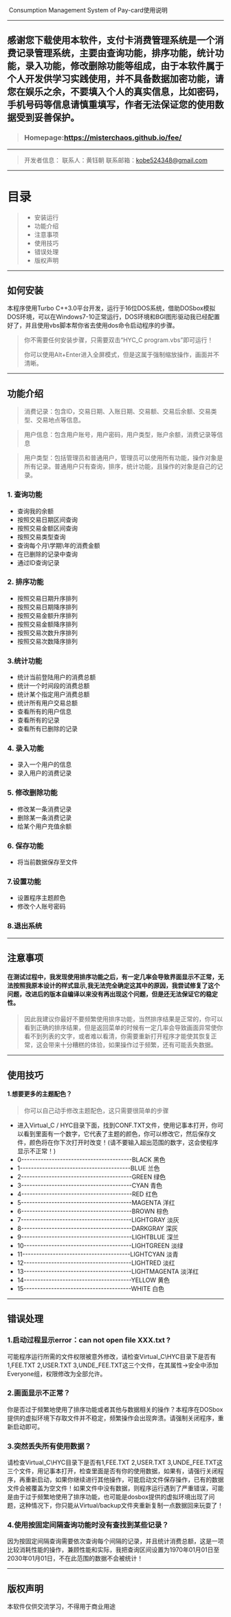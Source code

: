 ﻿﻿﻿﻿﻿﻿﻿ Consumption Management System of Pay-card使用说明

------
感谢您下载使用本软件，支付卡消费管理系统是一个消费记录管理系统，主要由查询功能，排序功能，统计功能，录入功能，修改删除功能等组成，由于本软件属于个人开发供学习实践使用，并不具备数据加密功能，请您在娱乐之余，不要填入个人的真实信息，比如密码，手机号码等信息请慎重填写，作者无法保证您的使用数据受到妥善保护。
------ 

> ### Homepage:https://misterchaos.github.io/fee/
------
> 开发者信息：
> 联系人：黄钰朝
> 联系邮箱：kobe524348@gmail.com

------
# 目录
> * 安装运行
> * 功能介绍
> * 注意事项
> * 使用技巧
> * 错误处理
> * 版权声明

------

## 如何安装

本程序使用Turbo C++3.0平台开发，运行于16位DOS系统，借助DOSbox模拟DOS环境，可以在Windows7-10正常运行，DOS环境和BGI图形驱动我已经配置好了，并且使用vbs脚本帮你省去使用dos命令启动程序的步骤。

> 你不需要任何安装步骤，只需要双击“HYC_C program.vbs”即可运行！
> 
> 你可以使用Alt+Enter进入全屏模式，但是这属于强制缩放操作，画面并不清晰。


----------
## 功能介绍
>消费记录：包含ID，交易日期、入账日期、交易额、交易后余额、交易类型、交易地点等信息。

>用户信息：包含用户账号，用户密码，用户类型，账户余额，消费记录等信息

>用户类型：包括管理员和普通用户，管理员可以使用所有功能，操作对象是所有记录。普通用户只有查询，排序，统计功能，且操作的对象是自己的记录。

### 1. 查询功能

 - 查询我的余额
 - 按照交易日期区间查询
 - 按照交易金额区间查询
 - 按照交易类型查询
 - 查询每个月\学期\年的消费金额
 - 在已删除的记录中查询
 - 通过ID查询记录

### 2. 排序功能

 - 按照交易日期升序排列
 - 按照交易日期降序排列
 - 按照交易金额升序排列
 - 按照交易金额降序排列
 - 按照交易次数升序排列
 - 按照交易次数降序排列

### 3.统计功能
 - 统计当前登陆用户的消费总额
 - 统计一个时间段的消费总额
 - 统计某个指定用户消费总额
 - 统计所有用户交易总额
 - 查看所有的用户信息
 - 查看所有的记录
 - 查看所有已删除的记录

### 4. 录入功能

 - 录入一个用户的信息
 - 录入用户的消费记录

### 5. 修改删除功能
 - 修改某一条消费记录
 - 删除某一条消费记录
 - 给某个用户充值余额

### 6. 保存功能
 -  将当前数据保存至文件


### 7.设置功能
 - 设置程序主题颜色
 - 修改个人账号密码

### 8.退出系统

-------
## 注意事项

#### 在测试过程中，我发现使用排序功能之后，有一定几率会导致界面显示不正常，无法按照我原本设计的样式显示,我无法完全确定这其中的原因，我尝试修复了这个问题，改进后的版本自编译以来没有再出现这个问题，但是还无法保证它的稳定性。

> 因此我建议你最好不要频繁使用排序功能，当然排序结果是正常的，你可以看到正确的排序结果，但是返回菜单的时候有一定几率会导致画面异常使你看不到列表的文字，或者难以看清，你需要重新打开程序才能使其恢复正常，这会带来十分糟糕的体验，如果操作过于频繁，还有可能丢失数据。

------
## 使用技巧
#### 1.想要更多的主题配色？
> 你可以自己动手修改主题配色，这只需要很简单的步骤

- 进入Virtual_C / HYC目录下面，找到CONF.TXT文件，使用记事本打开，你可以看到里面有一个数字，它代表了主题的颜色，你可以修改它，然后保存文件，颜色将在你下次打开时改变！(请不要输入超出范围的数字，这会使程序显示不正常！)
 - 0----------------------------------------BLACK  黑色 
 - 1----------------------------------------BLUE  兰色
 - 2----------------------------------------GREEN 绿色
 - 3----------------------------------------CYAN 青色
 - 4----------------------------------------RED 红色
 - 5----------------------------------------MAGENTA 洋红
 - 6----------------------------------------BROWN  棕色 
 - 7----------------------------------------LIGHTGRAY  淡灰
 - 8----------------------------------------DARKGRAY  深灰
 - 9----------------------------------------LIGHTBLUE  深兰
 - 10---------------------------------------LIGHTGREEN  淡绿
 - 11---------------------------------------LIGHTCYAN  淡青
 - 12---------------------------------------LIGHTRED 淡红
 - 13---------------------------------------LIGHTMAGENTA  淡洋红
 - 14---------------------------------------YELLOW  黄色
 - 15---------------------------------------WHITE  白色
 

------
## 错误处理
### 1.启动过程显示error：can not open file XXX.txt ?
可能程序运行所需的文件权限被意外修改，请检查Virtual_C\HYC目录下是否有1,FEE.TXT  2,USER.TXT 3,UNDE_FEE.TXT这三个文件，在其属性->安全中添加Everyone组，权限修改为全部允许。
### 2.画面显示不正常？
你是否过于频繁地使用了排序功能或者其他与数据相关的操作？本程序在DOSbox提供的虚拟环境下存取文件并不稳定，频繁操作会出现奔溃。请强制关闭程序，重新启动即可。
### 3.突然丢失所有使用数据？
请检查Virtual_C\HYC目录下是否有1,FEE.TXT  2,USER.TXT 3,UNDE_FEE.TXT这三个文件，用记事本打开，检查里面是否有你的使用数据，如果有，请强行关闭程序，再重新启动，如果你继续进行其他操作，可能启动文件保存操作，已有的数据文件会被覆盖为空文件！如果文件中没有数据，则程序运行遇到了严重错误，可能是由于过于频繁地使用了排序功能，也可能是dosbox提供的虚拟环境出现了问题，这种情况下，你只能从Virtual/backup文件夹重新复制一点数据回来玩耍了！
### 4.使用按固定间隔查询功能时没有查找到某些记录？
因为按固定间隔查询需要依次查询每个间隔的记录，并且统计消费总额，这是一项比较消耗性能的操作，兼顾性能和实际，我把查询区间设置为1970年01月01日至2030年01月01日，不在此范围的数据不会被统计！

------
## 版权声明

本软件仅供交流学习，不得用于商业用途















